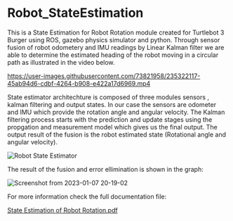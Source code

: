 # Robot_StateEstimation
This is a State Estimation for Robot Rotation module created for Turtlebot 3 Burger using ROS, gazebo physics simulator and python. Through sensor fusion of robot odometery and IMU readings by Linear Kalman filter we are able to determine the estimated heading of the robot moving in a circular path as illustrated in the video below. 


https://user-images.githubusercontent.com/73821958/235322117-45ab94d6-cdbf-4264-b908-e422a17d6969.mp4

State estimator architechture is composed of three modules sensors , kalman filtering and output states. In our case the sensors are odometer and IMU which provide the rotation angle and angular velocity. The Kalman filtering process starts with the prediction and update stages using the propgation and measurement model which gives us the final output. The output result of the fusion is the robot estimated state (Rotational angle and angular velocity).  

![Robot State Estimator](https://user-images.githubusercontent.com/73821958/235322829-ad215d92-6396-4d7f-9a89-b1179d269687.png)


The result of the fusion and error ellimination is shown in the graph: 

![Screenshot from 2023-01-07 20-19-02](https://user-images.githubusercontent.com/73821958/235322352-a40c7b6d-2dd7-4f5d-bc77-2a70192a263a.png)

For more information check the full documentation file:  

[State Estimation of Robot Rotation.pdf](https://github.com/dinaashraf20003/TurtleBot_StateEstimation/files/11360014/State.Estimation.of.Robot.Rotation.pdf)
